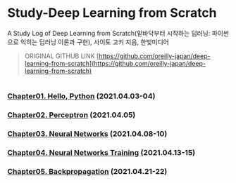 # Study-Deep Learning from Scratch
A Study Log of Deep Learning from Scratch(밑바닥부터 시작하는 딥러닝: 파이썬으로 익히는 딥러닝 이론과 구현), 사이토 고키 지음, 한빛미디어

>ORIGINAL GITHUB LINK [https://github.com/oreilly-japan/deep-learning-from-scratch](https://github.com/oreilly-japan/deep-learning-from-scratch)
#
### [Chapter01. Hello, Python](https://github.com/kyurimki/Study-DeepLearningFromScratch/blob/main/chapter01/chapter01-Summary.md) (2021.04.03-04)
### [Chapter02. Perceptron](https://github.com/kyurimki/Study-DeepLearningFromScratch/blob/main/chapter02/chapter02-Summary.md) (2021.04.05)
### [Chapter03. Neural Networks](https://github.com/kyurimki/Study-DeepLearningFromScratch/blob/main/chapter03/chapter03-Summary.md) (2021.04.08-10)
### [Chapter04. Neural Networks Training](https://github.com/kyurimki/Study-DeepLearningFromScratch/blob/main/chapter04/chapter04-Summary.md) (2021.04.13-15)
### [Chapter05. Backpropagation](https://github.com/kyurimki/Study-DeepLearningFromScratch/blob/main/chapter05/chapter05-Summary.md) (2021.04.21-22)
